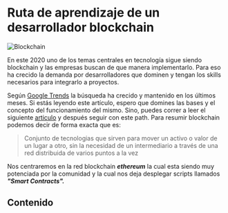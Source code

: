 # Ruta de aprendizaje de un desarrollador blockchain

![Blockchain](https://i.blogs.es/b5ce90/blockchain2/450_1000.jpg)

En este 2020 uno de los temas centrales en tecnología sigue siendo blockchain y las empresas buscan de que manera implementarlo. Para eso ha crecido la demanda por desarrolladores que dominen y tengan los skills necesarios para integrarlo a proyectos. 

Según [Google Trends]([https://trends.google.es/trends/explore?geo=MX&q=blockchain](https://trends.google.es/trends/explore?geo=MX&q=blockchain)) la búsqueda ha crecido y mantenido en los últimos meses. 
Si estás leyendo este artículo, espero que domines las bases y el concepto del funcionamiento del mismo. Sino, puedes correr a leer el siguiente [articulo]([https://medium.com/@JimmyVazz/el-verdadero-potencial-del-blockchain-moda-o-revoluci%C3%B3n-ca07fef2ea7a?source=---------8------------------](https://medium.com/@JimmyVazz/el-verdadero-potencial-del-blockchain-moda-o-revoluci%C3%B3n-ca07fef2ea7a?source=---------8------------------)) y después seguir con este path. 
Para resumir blockchain podemos decir de forma exacta que es:

>Conjunto de tecnologias que sirven para mover un activo o valor de un lugar a otro, sin la necesidad de un intermediario a través de una red distribuida de varios puntos a la vez


Nos centraremos en la red blockchain ***ethereum*** la cual esta siendo muy potenciada por la comunidad y la cual nos deja desplegar scripts llamados ***"Smart Contracts".***

## Contenido


